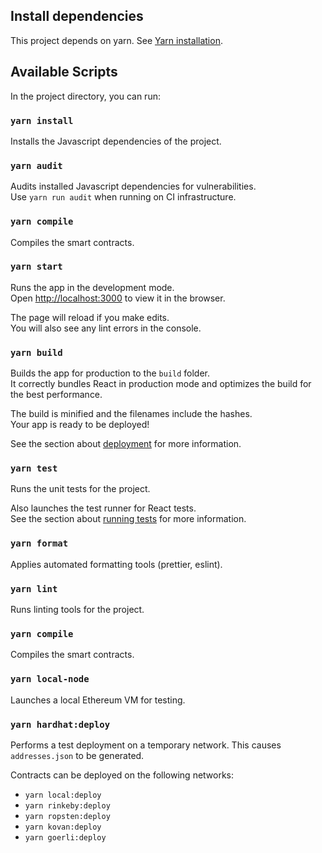## Install dependencies

This project depends on yarn. See [Yarn installation](https://classic.yarnpkg.com/en/docs/install).

## Available Scripts

In the project directory, you can run:

### `yarn install`

Installs the Javascript dependencies of the project.

### `yarn audit`

Audits installed Javascript dependencies for vulnerabilities.\
Use `yarn run audit` when running on CI infrastructure.

### `yarn compile`

Compiles the smart contracts.

### `yarn start`

Runs the app in the development mode.\
Open [http://localhost:3000](http://localhost:3000) to view it in the browser.

The page will reload if you make edits.\
You will also see any lint errors in the console.

### `yarn build`

Builds the app for production to the `build` folder.\
It correctly bundles React in production mode and optimizes the build for the best performance.

The build is minified and the filenames include the hashes.\
Your app is ready to be deployed!

See the section about [deployment](https://facebook.github.io/create-react-app/docs/deployment) for more information.

### `yarn test`

Runs the unit tests for the project.

Also launches the test runner for React tests.\
See the section about [running tests](https://facebook.github.io/create-react-app/docs/running-tests) for more information.

### `yarn format`

Applies automated formatting tools (prettier, eslint).

### `yarn lint`

Runs linting tools for the project.

### `yarn compile`

Compiles the smart contracts.

### `yarn local-node`

Launches a local Ethereum VM for testing.

### `yarn hardhat:deploy`

Performs a test deployment on a temporary network. This causes `addresses.json` to be generated.

Contracts can be deployed on the following networks:

- `yarn local:deploy`
- `yarn rinkeby:deploy`
- `yarn ropsten:deploy`
- `yarn kovan:deploy`
- `yarn goerli:deploy`
